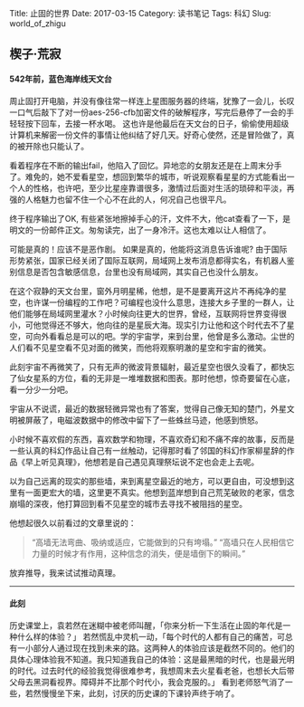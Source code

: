 Title: 止固的世界
Date: 2017-03-15
Category: 读书笔记
Tags: 科幻
Slug: world_of_zhigu

## 楔子·荒寂

#### 542年前，蓝色海岸线天文台

周止固打开电脑，并没有像往常一样连上星图服务器的终端，犹豫了一会儿，长叹一口气后敲下了对一份aes-256-cfb加密文件的破解程序，写完后悬停了一会的手轻轻按下回车，去接一杯水喝。
这也许是他最后在天文台的日子，偷偷使用超级计算机来解密一份文件的事情让他纠结了好几天。好奇心使然，还是冒险做了，真的被开除也只能认了。

看着程序在不断的输出fail，他陷入了回忆。异地恋的女朋友还是在上周末分手了。难免的，她不爱看星空，想回到繁华的城市，听说观察看星星的方式能看出一个人的性格，也许吧，至少比星座靠谱很多，激情过后面对生活的琐碎和平淡，再强的人格魅力也留不住一个心不在此的人，何况自己也很平凡。

终于程序输出了OK, 有些紧张地擦掉手心的汗，文件不大，他cat查看了一下，是明文的一份邮件正文。匆匆读完，出了一身冷汗。这也太难以让人相信了。

可能是真的！应该不是恶作剧。
如果是真的，他能将这消息告诉谁呢?
由于国际形势紧张，国家已经关闭了国际互联网，局域网上发布消息都得实名，有机器人鉴别信息是否包含敏感信息，台里也没有局域网，其实自己也没什么朋友。

在这个寂静的天文台里，窗外月明星稀，他想，是不是要离开这片不再纯净的星空，也许谋一份编程的工作吧？可编程也没什么意思，连接大乡子里的一群人，让他们能够在局域网里灌水？小时候向往更大的世界，曾经，互联网将世界变得很小，可他觉得还不够大，他向往的是星辰大海。现实引力让他和这个时代去不了星空，可向外看看总是可以的吧。学的宇宙学，来到台里，他曾是多么激动。尘世的人们看不见星空看不见对面的微笑，而他将观察明澈的星空和宇宙的微笑。

此刻宇宙不再微笑了，只有无声的微波背景辐射，最近星空也很久没看了，都快忘了仙女星系的方位，看的无非是一堆堆数据和图表。那时他想，惊奇要留在心底，看一分少一分吧。

宇宙从不说谎，最近的数据轻微异常也有了答案，觉得自己像无知的楚门，外星文明被屏蔽了，电磁波数据中的修改中留下了一些蛛丝马迹，他感到愤怒。

小时候不喜欢假的东西，喜欢数学和物理，不喜欢奇幻和不痛不痒的故事，反而是一些认真的科幻作品让自己有一丝触动，记得那时看了邻国的科幻作家柳星辞的作品《早上听见真理》，他想若是自己遇见真理祭坛说不定也会走上去呢。

以为自己远离的现实的那些墙，来到离星空最近的地方，可以更自由，可没想到这里有一面更宏大的墙，这里更不真实。他想到蓝岸想到自己荒芜破败的老家，信念崩塌的深夜，他打算回到看不见星空的城市去寻找不被阻挡的星空。

他想起很久以前看过的文章里说的：
> “高墙无法弯曲、吸纳或适应，它能做到的只有垮塌。”
> “高墙只在人民相信它力量的时候才有作用，这种信念的消失，便是墙倒下的瞬间。”

放弃推导，我来试试推动真理。

***

#### 此刻
历史课堂上，袁若然在迷糊中被老师叫醒，「你来分析一下生活在止固的年代是一种什么样的体验？」
若然慌乱中灵机一动，「每个时代的人都有自己的痛苦，可总有一小部分人通过现在找到未来的路。这两种人的体验应该是截然不同的。他们的具体心理体验我不知道。我只知道我自己的体验：这是最黑暗的时代，也是最光明的时代。过去时代的经验我觉得很难参考，我想周末去火星看老爸，也想长大后带父母去黑洞看视界。障碍并不比那个时代小，我会克服的。」
看到老师怒气消了一些，若然慢慢坐下来，此刻，讨厌的历史课的下课铃声终于响了。
